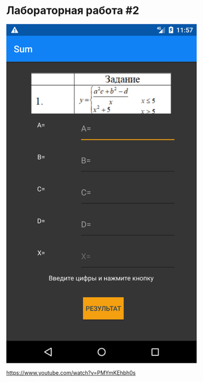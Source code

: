 # Лабораторная работа #2

![Screenshot](screenshot.png)

https://www.youtube.com/watch?v=PMYmKEhbh0s
